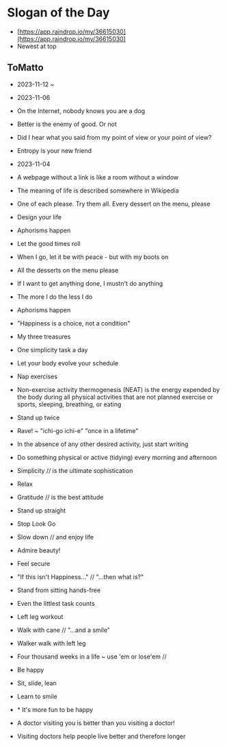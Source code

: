 # Slogan of the Day

*   [https://app.raindrop.io/my/36615030](https://app.raindrop.io/my/36615030)
*   Newest at top

## ToMatto

*   2023-11-12 ~ 
    
*   2023-11-06
    
*   On the Internet, nobody knows you are a dog
    
*   Better is the enemy of good. Or not
    
*   Did I hear what you said from my point of view or your point of view?
    
*   Entropy is your new friend  
    
*   2023-11-04
    
*   A webpage without a link is like a room without a window
    
*   The meaning of life is described somewhere in Wikipedia
    
*   One of each please. Try them all. Every dessert on the menu, please
    
*   Design your life
    
*   Aphorisms happen
    
*   Let the good times roll
    
*   When I go, let it be with peace - but with my boots on
    
*   All the desserts on the menu please
    
*   If I want to get anything done, I mustn't do anything
    
*   The more I do the less I do
    
*   Aphorisms happen
    
*   "Happiness is a choice, not a condition"
    
*   My three treasures
    
*   One simplicity task a day
    
*   Let your body evolve your schedule
    
*   Nap exercises
    
*   Non-exercise activity thermogenesis (NEAT) is the energy expended by the body during all physical activities that are not planned exercise or sports, sleeping, breathing, or eating
    
*   Stand up twice
    
*   Rave! ~ "ichi-go ichi-e" "once in a lifetime"
    
*   In the absence of any other desired activity, just start writing
    
*   Do something physical or active (tidying) every morning and afternoon
    
*   Simplicity // is the ultimate sophistication
    
*   Relax
    
*   Gratitude // is the best attitude
    
*   Stand up straight
    
*   Stop Look Go
    
*   Slow down // and enjoy life
    
*   Admire beauty!
    
*   Feel secure
    
*   "If this isn't Happiness…" // "…then what is?"
    
*   Stand from sitting hands-free
    
*   Even the littlest task counts
    
*   Left leg workout
    
*   Walk with cane // "…and a smile"
    
*   Walker walk with left leg
    
*   Four thousand weeks in a life ~ use 'em or lose'em //
    
*   Be happy
    
*   Sit, slide, lean
    
*   Learn to smile
    
*   \* It's more fun to be happy
    
*   A doctor visiting you is better than you visiting a doctor!
    
*   Visiting doctors help people live better and therefore longer